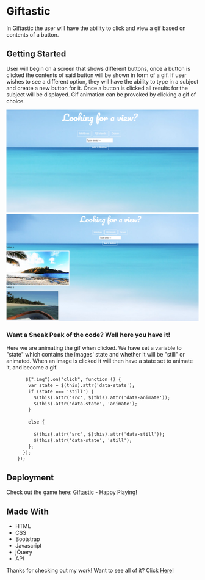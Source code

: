 # Giftastic

In Giftastic the user will have the ability to click and view a gif based on contents of a button.

## Getting Started

User will begin on a screen that shows different buttons, once a button is clicked the contents of said button will be shown in form of a gif. If user wishes to see a different option, they will have the ability to type in a subject and create a new button for it. Once a button is clicked all results for the subject will be displayed. Gif animation can be provoked by clicking a gif of choice.

![Gif Page Home](assets/images/gif2-clicked.png)
![Gif Page In Action](assets/images/gif-1.png)

### Want a Sneak Peak of the code? Well here you have it! 

Here we are animating the gif when clicked. We have set a variable to "state" which contains the images' state and whether it will be "still" or animated. When an image is clicked it will then have a state set to animate it, and become a gif.

```
       $(".img").on("click", function () {
        var state = $(this).attr('data-state');
        if (state === 'still') {
          $(this).attr('src', $(this).attr('data-animate'));
          $(this).attr('data-state', 'animate');
        }

        else {

          $(this).attr('src', $(this).attr('data-still'));
          $(this).attr('data-state', 'still');
        };
      });
    });

```


## Deployment

Check out the game here: [Giftastic](https://delgador28.github.io/Giftastic/) - Happy Playing!


## Made With

* HTML
* CSS 
* Bootstrap
* Javascript
* jQuery
* API


Thanks for checking out my work! Want to see all of it? Click [Here](https://github.com/Delgador28?tab=repositories)!
